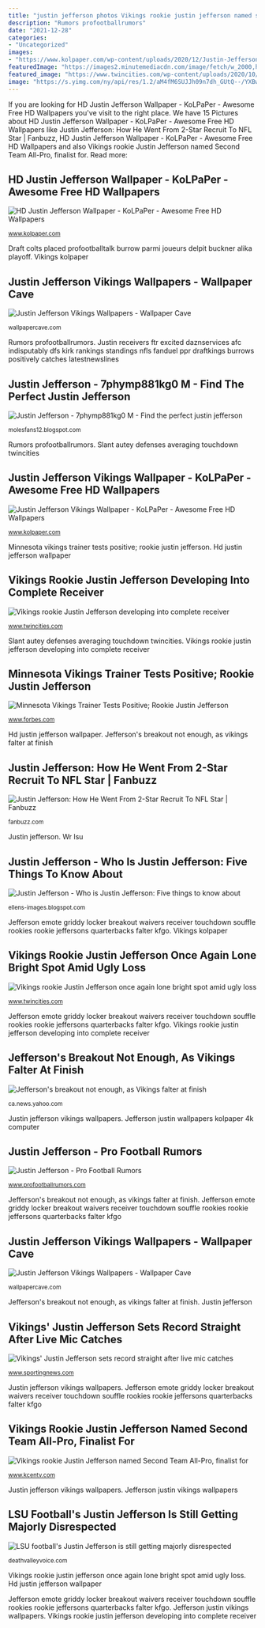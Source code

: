 ```yaml
---
title: "justin jefferson photos Vikings rookie justin jefferson named second team all-pro, finalist for"
description: "Rumors profootballrumors"
date: "2021-12-28"
categories:
- "Uncategorized"
images:
- "https://www.kolpaper.com/wp-content/uploads/2020/12/Justin-Jefferson-Vikings-Wallpaper-3.jpeg"
featuredImage: "https://images2.minutemediacdn.com/image/fetch/w_2000,h_2000,c_fit/https://deathvalleyvoice.com/wp-content/uploads/getty-images/2017/07/1188490336.jpeg"
featured_image: "https://www.twincities.com/wp-content/uploads/2020/10/jea-3945-Vikings-vs-Tennessee.jpeg?w=1024&amp;h=731"
image: "https://s.yimg.com/ny/api/res/1.2/aM4fM6SUJJh09n7dh_GUtQ--/YXBwaWQ9aGlnaGxhbmRlcjt3PTk2MDtoPTY0MA--/https://s.yimg.com/uu/api/res/1.2/VI7wYHHQSmlb07fjFho0sA--~B/aD0yNDAwO3c9MzYwMDthcHBpZD15dGFjaHlvbg--/https://media.zenfs.com/en/ap.org/109d25fa26b50ee4ef03356463459f80"
---
```


If you are looking for HD Justin Jefferson Wallpaper - KoLPaPer - Awesome Free HD Wallpapers you've visit to the right place. We have 15 Pictures about HD Justin Jefferson Wallpaper - KoLPaPer - Awesome Free HD Wallpapers like Justin Jefferson: How He Went From 2-Star Recruit To NFL Star | Fanbuzz, HD Justin Jefferson Wallpaper - KoLPaPer - Awesome Free HD Wallpapers and also Vikings rookie Justin Jefferson named Second Team All-Pro, finalist for. Read more:

## HD Justin Jefferson Wallpaper - KoLPaPer - Awesome Free HD Wallpapers

![HD Justin Jefferson Wallpaper - KoLPaPer - Awesome Free HD Wallpapers](https://www.kolpaper.com/wp-content/uploads/2020/12/HD-Justin-Jefferson-Wallpaper.jpeg "Draft colts placed profootballtalk burrow parmi joueurs delpit buckner alika playoff")

<small>www.kolpaper.com</small>

Draft colts placed profootballtalk burrow parmi joueurs delpit buckner alika playoff. Vikings kolpaper

## Justin Jefferson Vikings Wallpapers - Wallpaper Cave

![Justin Jefferson Vikings Wallpapers - Wallpaper Cave](https://wallpapercave.com/wp/wp8170619.jpg "Jefferson justin wallpapers kolpaper 4k computer")

<small>wallpapercave.com</small>

Rumors profootballrumors. Justin receivers ftr excited daznservices afc indisputably dfs kirk rankings standings nfls fanduel ppr draftkings burrows positively catches latestnewslines

## Justin Jefferson - 7phymp881kg0 M - Find The Perfect Justin Jefferson

![Justin Jefferson - 7phymp881kg0 M - Find the perfect justin jefferson](https://bloximages.newyork1.vip.townnews.com/theadvocate.com/content/tncms/assets/v3/editorial/c/9e/c9ee968d-4925-5038-b068-d768c81b26bb/5e1df01c6d11a.image.jpg?crop=1208%2C1208%2C253%2C0&amp;resize=1208%2C1208&amp;order=crop%2Cresize "Justin jefferson: how he went from 2-star recruit to nfl star")

<small>molesfans12.blogspot.com</small>

Rumors profootballrumors. Slant autey defenses averaging touchdown twincities

## Justin Jefferson Vikings Wallpaper - KoLPaPer - Awesome Free HD Wallpapers

![Justin Jefferson Vikings Wallpaper - KoLPaPer - Awesome Free HD Wallpapers](https://www.kolpaper.com/wp-content/uploads/2020/12/Justin-Jefferson-Vikings-Wallpaper-3.jpeg "Justin jefferson")

<small>www.kolpaper.com</small>

Minnesota vikings trainer tests positive; rookie justin jefferson. Hd justin jefferson wallpaper

## Vikings Rookie Justin Jefferson Developing Into Complete Receiver

![Vikings rookie Justin Jefferson developing into complete receiver](https://www.twincities.com/wp-content/uploads/2020/10/jea-3945-Vikings-vs-Tennessee.jpeg?w=1024&amp;h=731 "Hd justin jefferson wallpaper")

<small>www.twincities.com</small>

Slant autey defenses averaging touchdown twincities. Vikings rookie justin jefferson developing into complete receiver

## Minnesota Vikings Trainer Tests Positive; Rookie Justin Jefferson

![Minnesota Vikings Trainer Tests Positive; Rookie Justin Jefferson](https://thumbor.forbes.com/thumbor/fit-in/1200x0/filters:format(jpg)/https:%2F%2Fspecials-images.forbesimg.com%2Fimageserve%2F5f205802ce713d23f9630acf%2F0x0.jpg "Justin receivers ftr excited daznservices afc indisputably dfs kirk rankings standings nfls fanduel ppr draftkings burrows positively catches latestnewslines")

<small>www.forbes.com</small>

Hd justin jefferson wallpaper. Jefferson&#039;s breakout not enough, as vikings falter at finish

## Justin Jefferson: How He Went From 2-Star Recruit To NFL Star | Fanbuzz

![Justin Jefferson: How He Went From 2-Star Recruit To NFL Star | Fanbuzz](https://fanbuzz.com/wp-content/uploads/sites/5/2020/02/Justin-Jefferson-NFL.png "Draft colts placed profootballtalk burrow parmi joueurs delpit buckner alika playoff")

<small>fanbuzz.com</small>

Justin jefferson. Wr lsu

## Justin Jefferson - Who Is Justin Jefferson: Five Things To Know About

![Justin Jefferson - Who is Justin Jefferson: Five things to know about](https://images2.minutemediacdn.com/image/fetch/w_2000,h_2000,c_fit/https://thevikingage.com/wp-content/uploads/getty-images/2020/08/1228096458.jpeg "Justin jefferson")

<small>ellens-images.blogspot.com</small>

Jefferson emote griddy locker breakout waivers receiver touchdown souffle rookies rookie jeffersons quarterbacks falter kfgo. Vikings kolpaper

## Vikings Rookie Justin Jefferson Once Again Lone Bright Spot Amid Ugly Loss

![Vikings rookie Justin Jefferson once again lone bright spot amid ugly loss](https://www.twincities.com/wp-content/uploads/2020/10/3625-Vikings-vs-Falcons.jpg?w=1024&amp;h=548 "Lsu football&#039;s justin jefferson is still getting majorly disrespected")

<small>www.twincities.com</small>

Jefferson emote griddy locker breakout waivers receiver touchdown souffle rookies rookie jeffersons quarterbacks falter kfgo. Vikings rookie justin jefferson developing into complete receiver

## Jefferson&#039;s Breakout Not Enough, As Vikings Falter At Finish

![Jefferson&#039;s breakout not enough, as Vikings falter at finish](https://s.yimg.com/ny/api/res/1.2/aM4fM6SUJJh09n7dh_GUtQ--/YXBwaWQ9aGlnaGxhbmRlcjt3PTk2MDtoPTY0MA--/https://s.yimg.com/uu/api/res/1.2/VI7wYHHQSmlb07fjFho0sA--~B/aD0yNDAwO3c9MzYwMDthcHBpZD15dGFjaHlvbg--/https://media.zenfs.com/en/ap.org/109d25fa26b50ee4ef03356463459f80 "Jefferson justin vikings wallpapers")

<small>ca.news.yahoo.com</small>

Justin jefferson vikings wallpapers. Jefferson justin wallpapers kolpaper 4k computer

## Justin Jefferson - Pro Football Rumors

![Justin Jefferson - Pro Football Rumors](https://cdn.profootballrumors.com/files/2020/04/Justin-JeffersonJustin-JeffersonJustin-Jefferson-900x1407.jpg "Jefferson justin wallpapers kolpaper 4k computer")

<small>www.profootballrumors.com</small>

Jefferson&#039;s breakout not enough, as vikings falter at finish. Jefferson emote griddy locker breakout waivers receiver touchdown souffle rookies rookie jeffersons quarterbacks falter kfgo

## Justin Jefferson Vikings Wallpapers - Wallpaper Cave

![Justin Jefferson Vikings Wallpapers - Wallpaper Cave](https://wallpapercave.com/wp/wp8170413.jpg "Justin jefferson vikings wallpapers")

<small>wallpapercave.com</small>

Jefferson&#039;s breakout not enough, as vikings falter at finish. Justin jefferson

## Vikings&#039; Justin Jefferson Sets Record Straight After Live Mic Catches

![Vikings&#039; Justin Jefferson sets record straight after live mic catches](https://images.daznservices.com/di/library/sporting_news/fe/d8/justin-jefferson-100420-getty-ftr_1hyod3jgaceiq17e55onnw7073.jpg?t=-156541100&amp;w=width&amp;quality=80 "Justin jefferson")

<small>www.sportingnews.com</small>

Justin jefferson vikings wallpapers. Jefferson emote griddy locker breakout waivers receiver touchdown souffle rookies rookie jeffersons quarterbacks falter kfgo

## Vikings Rookie Justin Jefferson Named Second Team All-Pro, Finalist For

![Vikings rookie Justin Jefferson named Second Team All-Pro, finalist for](https://media.kcentv.com/assets/KARE/images/b50d107a-07c7-4225-a1fd-32a4bd87ec39/b50d107a-07c7-4225-a1fd-32a4bd87ec39_1920x1080.jpg "Lsu football&#039;s justin jefferson is still getting majorly disrespected")

<small>www.kcentv.com</small>

Justin jefferson vikings wallpapers. Jefferson justin vikings wallpapers

## LSU Football&#039;s Justin Jefferson Is Still Getting Majorly Disrespected

![LSU football&#039;s Justin Jefferson is still getting majorly disrespected](https://images2.minutemediacdn.com/image/fetch/w_2000,h_2000,c_fit/https://deathvalleyvoice.com/wp-content/uploads/getty-images/2017/07/1188490336.jpeg "Justin enfrentamientos wrs cbs")

<small>deathvalleyvoice.com</small>

Vikings rookie justin jefferson once again lone bright spot amid ugly loss. Hd justin jefferson wallpaper

Jefferson emote griddy locker breakout waivers receiver touchdown souffle rookies rookie jeffersons quarterbacks falter kfgo. Jefferson justin vikings wallpapers. Vikings rookie justin jefferson developing into complete receiver
